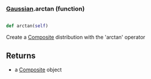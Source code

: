 ### [Gaussian](Gaussian.md).arctan (function)


```py

def arctan(self)

```



Create a [Composite](Composite.md) distribution with the 'arctan' operator

Returns
-----------
* a [Composite](Composite.md) object

